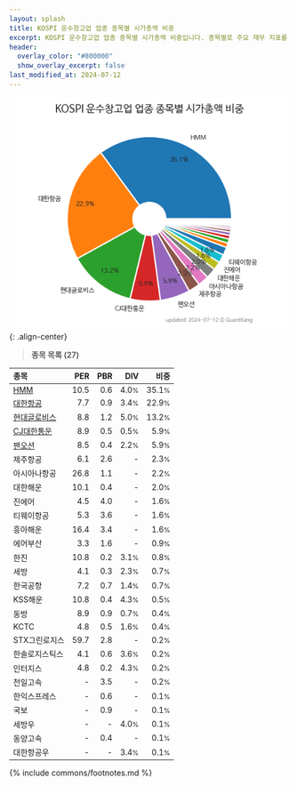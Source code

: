 ```yaml
---
layout: splash
title: KOSPI 운수창고업 업종 종목별 시가총액 비중
excerpt: KOSPI 운수창고업 업종 종목별 시가총액 비중입니다. 종목별로 주요 재무 지표를 함께 표시합니다.
header:
  overlay_color: "#800000"
  show_overlay_excerpt: false
last_modified_at: 2024-07-12
---
```



![KOSPI 운수창고업 업종 종목별 시가총액 비중](/stats/sector/images/kospi_업종_운수창고업_종목.png){: .align-center}


> **종목 목록 (27)**<a id="list"></a>

| **종목** | **PER** | **PBR** | **DIV** | **비중** |
| :------- | ------: | ------: | ------: | -------: |
| [HMM](/011200/) | 10.5 | 0.6 | 4.0<small>%</small> | 35.1<small>%</small> |
| [대한항공](/003490/) | 7.7 | 0.9 | 3.4<small>%</small> | 22.9<small>%</small> |
| [현대글로비스](/086280/) | 8.8 | 1.2 | 5.0<small>%</small> | 13.2<small>%</small> |
| [CJ대한통운](/000120/) | 8.9 | 0.5 | 0.5<small>%</small> | 5.9<small>%</small> |
| [팬오션](/028670/) | 8.5 | 0.4 | 2.2<small>%</small> | 5.9<small>%</small> |
| 제주항공 | 6.1 | 2.6 | - | 2.3<small>%</small> |
| 아시아나항공 | 26.8 | 1.1 | - | 2.2<small>%</small> |
| 대한해운 | 10.1 | 0.4 | - | 2.0<small>%</small> |
| 진에어 | 4.5 | 4.0 | - | 1.6<small>%</small> |
| 티웨이항공 | 5.3 | 3.6 | - | 1.6<small>%</small> |
| 흥아해운 | 16.4 | 3.4 | - | 1.6<small>%</small> |
| 에어부산 | 3.3 | 1.6 | - | 0.9<small>%</small> |
| 한진 | 10.8 | 0.2 | 3.1<small>%</small> | 0.8<small>%</small> |
| 세방 | 4.1 | 0.3 | 2.3<small>%</small> | 0.7<small>%</small> |
| 한국공항 | 7.2 | 0.7 | 1.4<small>%</small> | 0.7<small>%</small> |
| KSS해운 | 10.8 | 0.4 | 4.3<small>%</small> | 0.5<small>%</small> |
| 동방 | 8.9 | 0.9 | 0.7<small>%</small> | 0.4<small>%</small> |
| KCTC | 4.8 | 0.5 | 1.6<small>%</small> | 0.4<small>%</small> |
| STX그린로지스 | 59.7 | 2.8 | - | 0.2<small>%</small> |
| 한솔로지스틱스 | 4.1 | 0.6 | 3.6<small>%</small> | 0.2<small>%</small> |
| 인터지스 | 4.8 | 0.2 | 4.3<small>%</small> | 0.2<small>%</small> |
| 천일고속 | - | 3.5 | - | 0.2<small>%</small> |
| 한익스프레스 | - | 0.6 | - | 0.1<small>%</small> |
| 국보 | - | 0.9 | - | 0.1<small>%</small> |
| 세방우 | - | - | 4.0<small>%</small> | 0.1<small>%</small> |
| 동양고속 | - | 0.4 | - | 0.1<small>%</small> |
| 대한항공우 | - | - | 3.4<small>%</small> | 0.1<small>%</small> |

{% include commons/footnotes.md %}